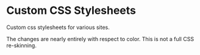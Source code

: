 # Custom CSS Stylesheets

Custom css stylesheets for various sites.

The changes are nearly entirely with respect to color. This is not a full
CSS re-skinning.